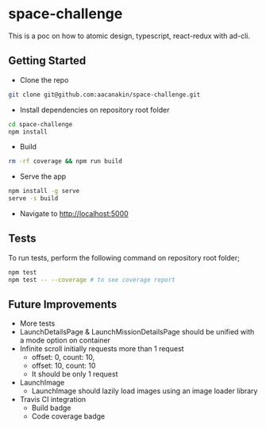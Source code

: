 # space-challenge
This is a poc on how to atomic design, typescript, react-redux with ad-cli.

## Getting Started
- Clone the repo
```sh
git clone git@github.com:aacanakin/space-challenge.git
```
- Install dependencies on  repository root folder
```sh
cd space-challenge
npm install
```
- Build
```sh
rm -rf coverage && npm run build
```
- Serve the app
```sh
npm install -g serve
serve -s build
```
- Navigate to [http://localhost:5000](http://localhost:5000)

## Tests
To run tests, perform the following command on repository root folder;
```sh
npm test
npm test -- --coverage # to see coverage report
```

## Future Improvements
- More tests
- LaunchDetailsPage & LaunchMissionDetailsPage should be unified with a mode option on container
- Infinite scroll initially requests more than 1 request
    - offset: 0, count: 10,
    - offset: 10, count: 10
    - It should be only 1 request
- LaunchImage
    - LaunchImage should lazily load images using an image loader library
- Travis CI integration
    - Build badge
    - Code coverage badge
